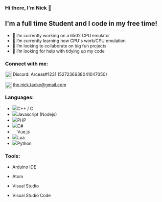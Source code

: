 ### Hi there, I'm Nick 👋

## I'm a full time Student and I code in my free time!
- 🔭 I’m currently working on a 6502 CPU emulator
- 🌱 I’m currently learning how CPU's work/CPU emulation
- 👯 I’m looking to collaborate on big fun projects
- 🤔 I’m looking for help with tidying up my code

### Connect with me:

<img align="left" alt="Arceas | Discord" width="22px" src="https://cdn.jsdelivr.net/npm/simple-icons@4.19.0/icons/discord.svg" />Discord: Arceas#1231 (527236638041047050)
<br />
<br />
<img align="left" alt="Arceas | Gmail" width="22px" src="https://cdn.jsdelivr.net/npm/simple-icons@4.19.0/icons/gmail.svg" />the.nick.tacke@gmail.com

### Languages:
- <img src="https://cdn.jsdelivr.net/npm/programming-languages-logos@0.0.3/src/cpp/cpp_16x16.png">C++ / C
- <img src="https://cdn.jsdelivr.net/npm/programming-languages-logos@0.0.3/src/javascript/javascript_16x16.png">Javascript (Nodejs)
- <img src="https://cdn.jsdelivr.net/npm/programming-languages-logos@0.0.3/src/php/php_16x16.png">PHP
- <img src="https://cdn.jsdelivr.net/npm/programming-languages-logos@0.0.3/src/csharp/csharp_16x16.png">C#
- <img width="16px" height="16px" src="https://upload.wikimedia.org/wikipedia/commons/9/95/Vue.js_Logo_2.svg">Vue.js
- <img src="https://cdn.jsdelivr.net/npm/programming-languages-logos@0.0.3/src/lua/lua_16x16.png">Lua
- <img src="https://cdn.jsdelivr.net/npm/programming-languages-logos@0.0.3/src/python/python_16x16.png">Python

### Tools:
- Arduino IDE
- Atom

- Visual Studio
- Visual Studio Code
